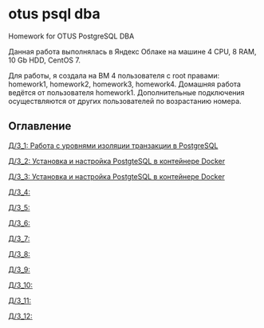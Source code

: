 # otus psql dba
Homework for OTUS PostgreSQL DBA

Данная работа выполнялась в Яндекс Облаке на машине
4 CPU, 8 RAM, 10 Gb HDD, CentOS 7.

Для работы, я создала на ВМ 4 пользователя с root правами: 
homework1, homework2, homework3, homework4.
Домашняя работа ведётся от пользователя homework1. 
Дополнительные подключения осуществляются от других пользователей по возрастанию номера.

## Оглавление

[Д/З_1: Работа с уровнями изоляции транзакции в PostgreSQL](homework/hw1.md)

[Д/З_2: Установка и настройка PostgteSQL в контейнере Docker](homework/hw2.md)

[Д/З_3: Установка и настройка PostgteSQL в контейнере Docker](homework/hw3.md)

[Д/З_4: ](homework/hw4.md)

[Д/З_5: ](homework/hw5.md)

[Д/З_6: ](homework/hw6.md)

[Д/З_7: ](homework/hw7.md)

[Д/З_8: ](homework/hw8.md)

[Д/З_9: ](homework/hw9.md)

[Д/З_10: ](homework/hw10.md)

[Д/З_11: ](homework/hw11.md)

[Д/З_12: ](homework/hw12.md)
